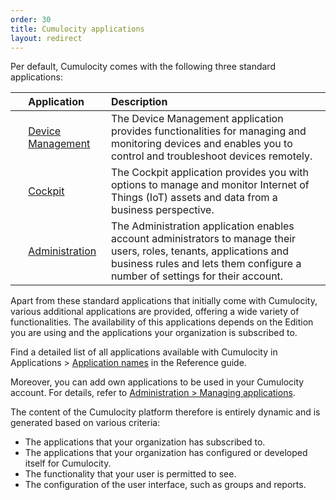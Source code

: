 ```yaml
---
order: 30
title: Cumulocity applications
layout: redirect
---
```



Per default, Cumulocity comes with the following three standard applications:

| &nbsp; |Application|Description|
|:---:|:---|:---|
|<i class="c8y-icon c8y-icon-device-management c8y-icon-duocolor" style="font-size: 36px;"></i>|[Device Management](/guides/users-guide/device-management)|The Device Management application provides functionalities for managing and monitoring devices and enables you to control and troubleshoot devices remotely.  
|<i class="c8y-icon c8y-icon-cockpit c8y-icon-duocolor" style="font-size: 36px;"></i>|[Cockpit](/guides/users-guide/cockpit)|The Cockpit application provides you with options to manage and monitor  Internet of Things (IoT) assets and data from a business perspective.
|<i class="c8y-icon c8y-icon-administration c8y-icon-duocolor" style="font-size: 36px;"></i>|[Administration](/guides/users-guide/administration)|The Administration application enables account administrators to manage their users, roles, tenants, applications and business rules and lets them configure a number of settings for their account. 

Apart from these standard applications that initially come with Cumulocity, various additional applications are provided, offering a wide variety of functionalities. The availability of this applications depends on the Edition you are using and the applications your organization is subscribed to.

Find a detailed list of all applications available with Cumulocity in Applications > [Application names](/guides/reference/applications#application-names) in the Reference guide.

Moreover, you can add own applications to be used in your Cumulocity account. For details, refer to [Administration > Managing applications](/guides/users-guide/administration/managing-applications).

The content of the Cumulocity platform therefore is entirely dynamic and is generated based on various criteria:

* The applications that your organization has subscribed to.
* The applications that your organization has configured or developed itself for Cumulocity.
* The functionality that your user is permitted to see.
* The configuration of the user interface, such as groups and reports.